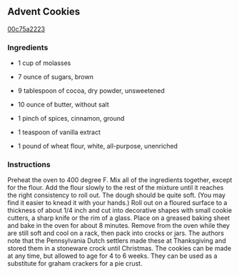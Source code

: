 ## Advent Cookies

[00c75a2223](https://recipeland.com/recipe/v/advent-cookies-2734)

### Ingredients

 - 1 cup of molasses

 - 7 ounce of sugars, brown

 - 9 tablespoon of cocoa, dry powder, unsweetened

 - 10 ounce of butter, without salt

 - 1 pinch of spices, cinnamon, ground

 - 1 teaspoon of vanilla extract

 - 1 pound of wheat flour, white, all-purpose, unenriched

### Instructions

Preheat the oven to 400 degree F. Mix all of the ingredients together, except for the flour. Add the flour slowly to the rest of the mixture until it reaches the right consistency to roll out. The dough should be quite soft. (You may find it easier to knead it with your hands.) Roll out on a floured surface to a thickness of about 1/4 inch and cut into decorative shapes with small cookie cutters, a sharp knife or the rim of a glass. Place on a greased baking sheet and bake in the oven for about 8 minutes. Remove from the oven while they are still soft and cool on a rack, then pack into crocks or jars. The authors note that the Pennsylvania Dutch settlers made these at Thanksgiving and stored them in a stoneware crock until Christmas. The cookies can be made at any time, but allowed to age for 4 to 6 weeks. They can be used as a substitute for graham crackers for a pie crust.